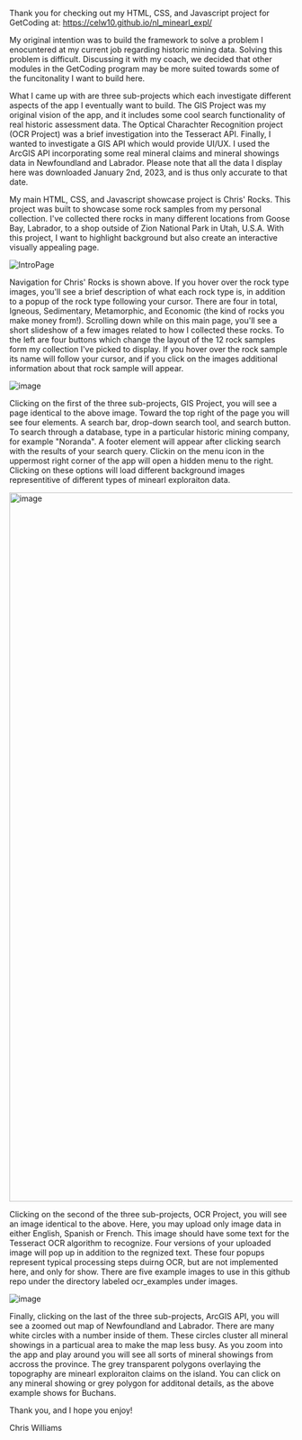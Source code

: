 Thank you for checking out my HTML, CSS, and Javascript project for GetCoding at: https://celw10.github.io/nl_minearl_expl/

My original intention was to build the framework to solve a problem I enocuntered at my current job regarding historic mining data. Solving this problem is difficult. Discussing it with my coach, we decided that other modules in the GetCoding program may be more suited towards some of the funcitonality I want to build here. 

What I came up with are three sub-projects which each investigate different aspects of the app I eventually want to build. The GIS Project was my original vision of the app, and it includes some cool search functionality of real historic assessment data. The Optical Charachter Recognition project (OCR Project) was a brief investigation into the Tesseract API. Finally, I wanted to investigate a GIS API which would provide UI/UX. I used the ArcGIS API incorporating some real mineral claims and mineral showings data in Newfoundland and Labrador. Please note that all the data I display here was downloaded January 2nd, 2023, and is thus only accurate to that date. 

My main HTML, CSS, and Javascript showcase project is Chris' Rocks. This project was built to showcase some rock samples from my personal collection. I've collected there rocks in many different locations from Goose Bay, Labrador, to a shop outside of Zion National Park in Utah, U.S.A. With this project, I want to highlight background but also create an interactive visually appealing page. 

![IntroPage](https://user-images.githubusercontent.com/34209214/223201101-8cfcdbdd-8d80-472d-8fa7-d9958e674df3.png)

Navigation for Chris' Rocks is shown above. If you hover over the rock type images, you'll see a brief description of what each rock type is, in addition to a popup of the rock type following your cursor. There are four in total, Igneous, Sedimentary, Metamorphic, and Economic (the kind of rocks you make money from!). Scrolling down while on this main page, you'll see a short slideshow of a few images related to how I collected these rocks. To the left are four buttons which change the layout of the 12 rock samples form my collection I've picked to display. If you hover over the rock sample its name will follow your cursor, and if you click on the images additional information about that rock sample will appear. 

![image](https://user-images.githubusercontent.com/34209214/223204427-04b30b6d-6bd4-4a66-82b5-7b56027cbd21.png)

Clicking on the first of the three sub-projects, GIS Project, you will see a page identical to the above image. Toward the top right of the page you will see four elements. A search bar, drop-down search tool, and search button. To search through a database, type in a particular historic mining company, for example "Noranda". A footer element will appear after clicking search with the results of your search query. Clickin on the menu icon in the uppermost right corner of the app will open a hidden menu to the right. Clicking on these options will load different background images representitive of different types of minearl exploraiton data. 

<img width="1259" alt="image" src="https://user-images.githubusercontent.com/34209214/223279537-042260c0-7233-4645-9db8-49b6abe427b4.png">

Clicking on the second of the three sub-projects, OCR Project, you will see an image identical to the above. Here, you may upload only image data in either English, Spanish or French. This image should have some text for the Tesseract OCR algorithm to recognize. Four versions of your uploaded image will pop up in addition to the regnized text. These four popups represent typical processing steps duirng OCR, but are not implemented here, and only for show. There are five example images to use in this github repo under the directory labeled ocr_examples under images.

![image](https://user-images.githubusercontent.com/34209214/223206044-2e950705-db32-4b3d-b1f5-166a460893fc.png)

Finally, clicking on the last of the three sub-projects, ArcGIS API, you will see a zoomed out map of Newfoundland and Labrador. There are many white circles with a number inside of them. These circles cluster all mineral showings in a particual area to make the map less busy. As you zoom into the app and play around you will see all sorts of mineral showings from accross the province. The grey transparent polygons overlaying the topography are minearl exploraiton claims on the island. You can click on any mineral showing or grey polygon for additonal details, as the above example shows for Buchans.

Thank you, and I hope you enjoy!

Chris Williams
